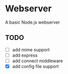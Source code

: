 # Webserver

A basic Node.js webserver

## TODO
- [ ] add mime support
- [ ] add express 
- [ ] add connect middleware
- [X] add config file support 